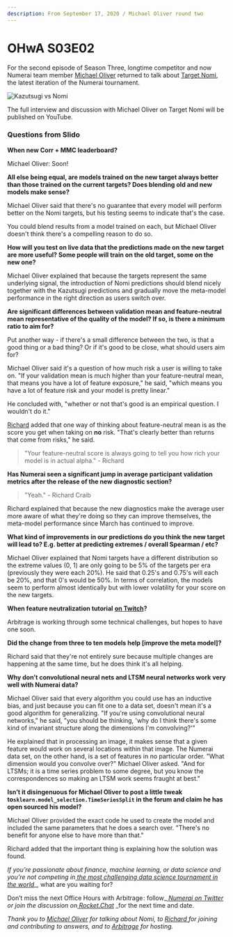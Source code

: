 ```yaml
---
description: From September 17, 2020 / Michael Oliver round two
---
```


# OHwA S03E02

For the second episode of Season Three, longtime competitor and now Numerai team member [Michael Oliver](https://numer.ai/mdo) returned to talk about [Target Nomi](https://forum.numer.ai/t/new-target-nomi-release/959), the latest iteration of the Numerai tournament.

![Kazutsugi vs Nomi](<../../../../.gitbook/assets/target-nomi (1).png>)

The full interview and discussion with Michael Oliver on Target Nomi will be published on YouTube.

### Questions from Slido

**When new Corr + MMC leaderboard?**

Michael Oliver: Soon!

**All else being equal, are models trained on the new target always better than those trained on the current targets? Does blending old and new models make sense?**

Michael Oliver said that there's no guarantee that every model will perform better on the Nomi targets, but his testing seems to indicate that's the case.

You could blend results from a model trained on each, but Michael Oliver doesn't think there's a compelling reason to do so.

**How will you test on live data that the predictions made on the new target are more useful? Some people will train on the old target, some on the new one?**

Michael Oliver explained that because the targets represent the same underlying signal, the introduction of Nomi predictions should blend nicely together with the Kazutsugi predictions and gradually move the meta-model performance in the right direction as users switch over.

**Are significant differences between validation mean and feature-neutral mean representative of the quality of the model? If so, is there a minimum ratio to aim for?**

Put another way - if there's a small difference between the two, is that a good thing or a bad thing? Or if it's good to be close, what should users aim for?

Michael Oliver said it's a question of how much risk a user is willing to take on. "If your validation mean is much higher than your feature-neutral mean, that means you have a lot of feature exposure," he said, "which means you have a lot of feature risk and your model is pretty linear."

He concluded with, "whether or not that's good is an empirical question. I wouldn't do it."

[Richard](https://twitter.com/richardcraib) added that one way of thinking about feature-neutral mean is as the score you get when taking on **no** risk. "That's clearly better than returns that come from risks," he said.

> "Your feature-neutral score is always going to tell you how rich your model is in actual alpha." - Richard

**Has Numerai seen a significant jump in average participant validation metrics after the release of the new diagnostic section?**

> "Yeah." - Richard Craib

Richard explained that because the new diagnostics make the average user more aware of what they're doing so they can improve themselves, the meta-model performance since March has continued to improve.

**What kind of improvements in our predictions do you think the new target will lead to? E.g. better at predicting extremes / overall Spearman / etc?**

Michael Oliver explained that Nomi targets have a different distribution so the extreme values (0, 1) are only going to be 5% of the targets per era (previously they were each 20%). He said that 0.25's and 0.75's will each be 20%, and that 0's would be 50%. In terms of correlation, the models seem to perform almost identically but with lower volatility for your score on the new targets.

**When feature neutralization tutorial** [**on Twitch**](https://www.twitch.tv/prof\_jtaylor)**?**

Arbitrage is working through some technical challenges, but hopes to have one soon.

**Did the change from three to ten models help \[improve the meta model]?**

Richard said that they're not entirely sure because multiple changes are happening at the same time, but he does think it's all helping.

**Why don’t convolutional neural nets and LTSM neural networks work very well with Numerai data?**

Michael Oliver said that every algorithm you could use has an inductive bias, and just because you can fit one to a data set, doesn't mean it's a good algorithm for generalizing. "If you're using convolutional neural networks," he said, "you should be thinking, 'why do I think there's some kind of invariant structure along the dimensions I'm convolving?'"

He explained that in processing an image, it makes sense that a given feature would work on several locations within that image. The Numerai data set, on the other hand, is a set of features in no particular order. "What dimension would you convolve over?" Michael Oliver asked. "And for LTSMs; it is a time series problem to some degree, but you know the correspondences so making an LTSM work seems fraught at best."

**Isn’t it disingenuous for Michael Oliver to post a little tweak to`sklearn.model_selection.TimeSeriesSplit` in the forum and claim he has open sourced his model?**

Michael Oliver provided the exact code he used to create the model and included the same parameters that he does a search over. "There's no benefit for anyone else to have more than that."

Richard added that the important thing is explaining how the solution was found.

_If you’re passionate about finance, machine learning, or data science and you’re not competing in_[ _the most challenging data science tournament in the world_](https://numer.ai/tournament)\_, what are you waiting for?

Don’t miss the next Office Hours with Arbitrage : follow\_[ _Numerai on Twitter_](http://twitter.com/numerai) _or join the discussion on_[ _Rocket.Chat_](https://community.numer.ai/home) \_for the next time and date.

_Thank you to [_Michael Oliver_](https://numer.ai/mdo) _for talking about Nomi,_ to_ [_Richard_ ](https://twitter.com/richardcraib)_for joining and contributing to answers,_ _and to_ [_Arbitrage_](https://numer.ai/arbitrage) _for hosting._

